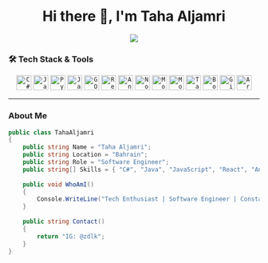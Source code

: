 <h1 align="center">
  <b> Hi there 👋, I'm Taha Aljamri</b>
</h1>

<p align="center">
  <a href="https://github.com/NOT-LT">
    <img src="https://readme-typing-svg.herokuapp.com?font=Roboto&color=%2336BCF7&center=true&vCenter=true&lines=Software+Engineer;Web+%26+Mobile+App+Developer;Tech+Enthusiast+%F0%9F%92%BB;Always+Learning+New+Things+%F0%9F%A7%AA">
  </a>
</p>

### 🛠️ Tech Stack & Tools

<p align="center">
  <code><img height="30" src="https://cdn.jsdelivr.net/gh/devicons/devicon/icons/csharp/csharp-original.svg" alt="C#" title="C#"></code>
  <code><img height="30" src="https://cdn.jsdelivr.net/gh/devicons/devicon/icons/java/java-original.svg" alt="Java" title="Java"></code>
  <code><img height="30" src="https://cdn.jsdelivr.net/gh/devicons/devicon@latest/icons/python/python-original.svg" alt="Py" title="Py"></code>
  <code><img height="30" src="https://cdn.jsdelivr.net/gh/devicons/devicon/icons/javascript/javascript-original.svg" alt="JavaScript" title="JavaScript"></code>
  <code><img height="30" src="https://cdn.jsdelivr.net/gh/devicons/devicon@latest/icons/go/go-original.svg" alt="GO" title="GO"></code>
  <code><img height="30" src="https://cdn.jsdelivr.net/gh/devicons/devicon/icons/react/react-original.svg" alt="React" title="React"></code>
  <code><img height="30" src="https://cdn.jsdelivr.net/gh/devicons/devicon/icons/angularjs/angularjs-original.svg" alt="Angular" title="Angular"></code>
  <code><img height="30" src="https://cdn.jsdelivr.net/gh/devicons/devicon/icons/nodejs/nodejs-original.svg" alt="Node.js" title="Node.js"></code>
  <code><img height="30" src="https://cdn.jsdelivr.net/gh/devicons/devicon@latest/icons/mongodb/mongodb-plain-wordmark.svg" alt="MongoDB" title="MongoDB"></code>
  <code><img height="30" src="https://cdn.jsdelivr.net/gh/devicons/devicon@latest/icons/mongoose/mongoose-original-wordmark.svg" alt="Mongoose" title="Mongoose"></code>
  <code><img height="30" src="https://cdn.jsdelivr.net/gh/devicons/devicon@latest/icons/tailwindcss/tailwindcss-original.svg" alt="TailwindCSS" title="TailwindCSS"></code>
  <code><img height="30" src="https://cdn.jsdelivr.net/gh/devicons/devicon/icons/bootstrap/bootstrap-original.svg" alt="Bootstrap" title="Bootstrap"></code>
  <code><img height="30" src="https://cdn.jsdelivr.net/gh/devicons/devicon/icons/git/git-original.svg" alt="Git" title="Git"></code>
  <code><img height="30" src="https://cdn.jsdelivr.net/gh/devicons/devicon/icons/arduino/arduino-original.svg" alt="Arduino" title="Arduino"></code>
</p>

---

### About Me

```C#
public class TahaAljamri
{
    public string Name = "Taha Aljamri";
    public string Location = "Bahrain";
    public string Role = "Software Engineer";
    public string[] Skills = { "C#", "Java", "JavaScript", "React", "Angular", "Node.js", "EJS", "TailwindCSS", "HTML", "CSS", "Bootstrap", "Xamarin", "Git", "Arduino" };
    
    public void WhoAmI()
    {
        Console.WriteLine("Tech Enthusiast | Software Engineer | Constant Learner");
    }
    
    public string Contact()
    {
        return "IG: @zdlk";
    }
}
